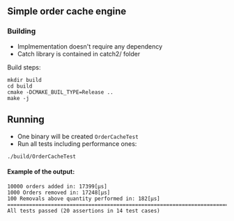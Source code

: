 ## Simple order cache engine

### Building
- Implmementation doesn't require any dependency
- Catch library is contained in catch2/ folder

Build steps:
```
mkdir build
cd build
cmake -DCMAKE_BUIL_TYPE=Release ..
make -j
```

## Running
- One binary will be created `OrderCacheTest`
- Run all tests including performance ones:
```
./build/OrderCacheTest
```

#### Example of the output:
```
10000 orders added in: 17399[µs]
1000 Orders removed in: 17248[µs]
100 Removals above quantity performed in: 182[µs]
===============================================================================
All tests passed (20 assertions in 14 test cases)
```
